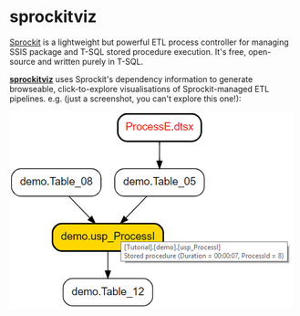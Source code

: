 # sprockitviz
[Sprockit](http://richardswinbank.net/sprockit) is a lightweight but powerful ETL process controller for managing SSIS package and T-SQL stored procedure execution. It's free, open-source and written purely in T-SQL.

**[sprockitviz](http://richardswinbank.net/sprockitviz)** uses Sprockit's dependency information to generate browseable, click-to-explore visualisations of Sprockit-managed ETL pipelines. e.g. (just a screenshot, you can't explore this one!):

![Screenshot](https://github.com/richardswinbank/sprockitviz/blob/main/sprockitviz.png)
